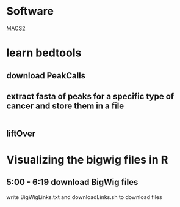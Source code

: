 # Software
[MACS2](https://www.ncbi.nlm.nih.gov/pmc/articles/PMC3868217/)

# learn bedtools
## download PeakCalls
## extract fasta of peaks for a specific type of cancer and store them in a file
```
```
## liftOver

# Visualizing the bigwig files in R
## 5:00 - 6:19 download BigWig files
write BigWigLinks.txt and downloadLinks.sh to download files

<!--stackedit_data:
eyJoaXN0b3J5IjpbLTE1NTQ2NTg2MDksODQyMTA0MTY4LC03MT
kwOTgyMTIsNzI4Nzc4MTM4LC0yMDQxNjQyMTI3LC0xOTYwNDQw
NTc1LDU3MTIzMTgzMl19
-->